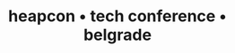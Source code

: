 ---
customBgColor: true
title: "heapcon • tech conference • belgrade"
description: "heapcon is a regional tech conference for software engineers and tech businesses"
ogpng: "hc-blue-og.png"
---